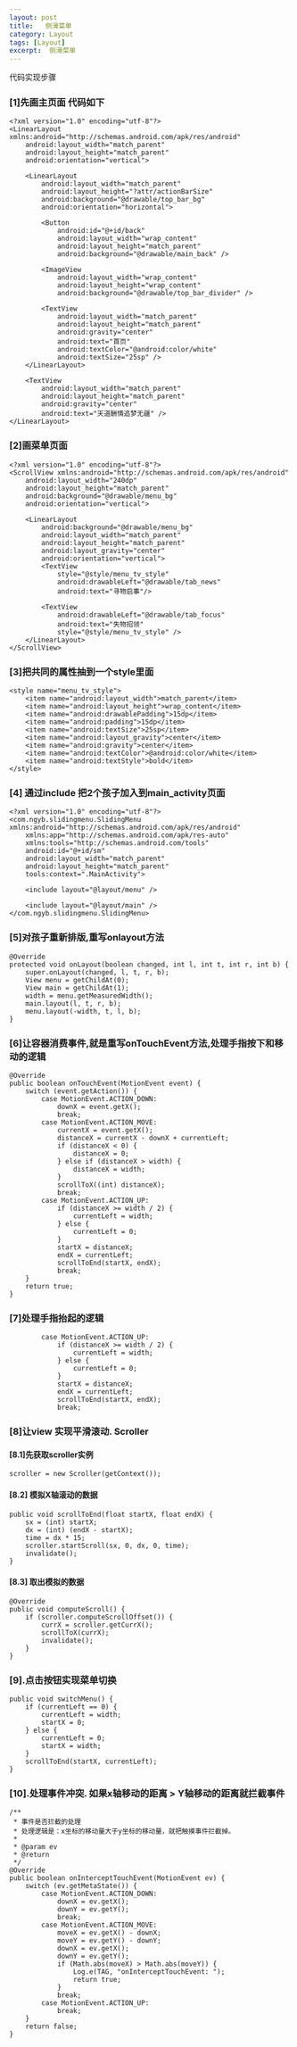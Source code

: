 ```yaml
---
layout: post
title:   侧滑菜单 
category: Layout
tags: [Layout]
excerpt:  侧滑菜单
---
```

代码实现步骤

### [1]先画主页面 代码如下 ###


	<?xml version="1.0" encoding="utf-8"?>
	<LinearLayout xmlns:android="http://schemas.android.com/apk/res/android"
	    android:layout_width="match_parent"
	    android:layout_height="match_parent"
	    android:orientation="vertical">
	
	    <LinearLayout
	        android:layout_width="match_parent"
	        android:layout_height="?attr/actionBarSize"
	        android:background="@drawable/top_bar_bg"
	        android:orientation="horizontal">
	
	        <Button
	            android:id="@+id/back"
	            android:layout_width="wrap_content"
	            android:layout_height="match_parent"
	            android:background="@drawable/main_back" />
	
	        <ImageView
	            android:layout_width="wrap_content"
	            android:layout_height="wrap_content"
	            android:background="@drawable/top_bar_divider" />
	
	        <TextView
	            android:layout_width="match_parent"
	            android:layout_height="match_parent"
	            android:gravity="center"
	            android:text="首页"
	            android:textColor="@android:color/white"
	            android:textSize="25sp" />
	    </LinearLayout>
	
	    <TextView
	        android:layout_width="match_parent"
	        android:layout_height="match_parent"
	        android:gravity="center"
	        android:text="天道酬情追梦无疆" />
	</LinearLayout>


### [2]画菜单页面 ###

	<?xml version="1.0" encoding="utf-8"?>
	<ScrollView xmlns:android="http://schemas.android.com/apk/res/android"
	    android:layout_width="240dp"
	    android:layout_height="match_parent"
	    android:background="@drawable/menu_bg"
	    android:orientation="vertical">
	
	    <LinearLayout
	        android:background="@drawable/menu_bg"
	        android:layout_width="match_parent"
	        android:layout_height="match_parent"
	        android:layout_gravity="center"
	        android:orientation="vertical">
	        <TextView
	            style="@style/menu_tv_style"
	            android:drawableLeft="@drawable/tab_news"
	            android:text="寻物启事"/>
	
	        <TextView
	            android:drawableLeft="@drawable/tab_focus"
	            android:text="失物招领"
	            style="@style/menu_tv_style" />
	    </LinearLayout>
	</ScrollView>

### [3]把共同的属性抽到一个style里面 ###

    <style name="menu_tv_style">
        <item name="android:layout_width">match_parent</item>
        <item name="android:layout_height">wrap_content</item>
        <item name="android:drawablePadding">15dp</item>
        <item name="android:padding">15dp</item>
        <item name="android:textSize">25sp</item>
        <item name="android:layout_gravity">center</item>
        <item name="android:gravity">center</item>
        <item name="android:textColor">@android:color/white</item>
        <item name="android:textStyle">bold</item>
    </style>

### [4] 通过include 把2个孩子加入到main_activity页面 ###

	<?xml version="1.0" encoding="utf-8"?>
	<com.ngyb.slidingmenu.SlidingMenu xmlns:android="http://schemas.android.com/apk/res/android"
	    xmlns:app="http://schemas.android.com/apk/res-auto"
	    xmlns:tools="http://schemas.android.com/tools"
	    android:id="@+id/sm"
	    android:layout_width="match_parent"
	    android:layout_height="match_parent"
	    tools:context=".MainActivity">
	
	    <include layout="@layout/menu" />
	
	    <include layout="@layout/main" />
	</com.ngyb.slidingmenu.SlidingMenu>

### [5]对孩子重新排版,重写onlayout方法 ###

    @Override
    protected void onLayout(boolean changed, int l, int t, int r, int b) {
        super.onLayout(changed, l, t, r, b);
        View menu = getChildAt(0);
        View main = getChildAt(1);
        width = menu.getMeasuredWidth();
        main.layout(l, t, r, b);
        menu.layout(-width, t, l, b);
    }

### [6]让容器消费事件,就是重写onTouchEvent方法,处理手指按下和移动的逻辑 ###




   	@Override
    public boolean onTouchEvent(MotionEvent event) {
        switch (event.getAction()) {
            case MotionEvent.ACTION_DOWN:
                downX = event.getX();
                break;
            case MotionEvent.ACTION_MOVE:
                currentX = event.getX();
                distanceX = currentX - downX + currentLeft;
                if (distanceX < 0) {
                    distanceX = 0;
                } else if (distanceX > width) {
                    distanceX = width;
                }
                scrollToX((int) distanceX);
                break;
            case MotionEvent.ACTION_UP:
                if (distanceX >= width / 2) {
                    currentLeft = width;
                } else {
                    currentLeft = 0;
                }
                startX = distanceX;
                endX = currentLeft;
                scrollToEnd(startX, endX);
                break;
        }
        return true;
    }

### [7]处理手指抬起的逻辑 ###

            case MotionEvent.ACTION_UP:
                if (distanceX >= width / 2) {
                    currentLeft = width;
                } else {
                    currentLeft = 0;
                }
                startX = distanceX;
                endX = currentLeft;
                scrollToEnd(startX, endX);
                break;


### [8]让view 实现平滑滚动. Scroller  ###

#### [8.1]先获取scroller实例 ####

	scroller = new Scroller(getContext());

#### [8.2] 模拟X轴滚动的数据 ####

    public void scrollToEnd(float startX, float endX) {
        sx = (int) startX;
        dx = (int) (endX - startX);
        time = dx * 15;
        scroller.startScroll(sx, 0, dx, 0, time);
        invalidate();
    }

#### [8.3] 取出模拟的数据 ####

    @Override
    public void computeScroll() {
        if (scroller.computeScrollOffset()) {
            currX = scroller.getCurrX();
            scrollToX(currX);
            invalidate();
        }
    }

### [9].点击按钮实现菜单切换 ###

    public void switchMenu() {
        if (currentLeft == 0) {
            currentLeft = width;
            startX = 0;
        } else {
            currentLeft = 0;
            startX = width;
        }
        scrollToEnd(startX, currentLeft);
    }

### [10].处理事件冲突. 如果x轴移动的距离 > Y轴移动的距离就拦截事件 ###


    /**
     * 事件是否拦截的处理
     * 处理逻辑是：x坐标的移动量大于y坐标的移动量，就把触摸事件拦截掉。
     *
     * @param ev
     * @return
     */
    @Override
    public boolean onInterceptTouchEvent(MotionEvent ev) {
        switch (ev.getMetaState()) {
            case MotionEvent.ACTION_DOWN:
                downX = ev.getX();
                downY = ev.getY();
                break;
            case MotionEvent.ACTION_MOVE:
                moveX = ev.getX() - downX;
                moveY = ev.getY() - downY;
                downX = ev.getX();
                downY = ev.getY();
                if (Math.abs(moveX) > Math.abs(moveY)) {
                    Log.e(TAG, "onInterceptTouchEvent: ");
                    return true;
                }
                break;
            case MotionEvent.ACTION_UP:
                break;
        }
        return false;
    }